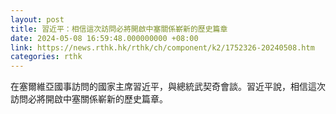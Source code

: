 ```yaml
---
layout: post
title: 習近平：相信這次訪問必將開啟中塞關係嶄新的歷史篇章
date: 2024-05-08 16:59:48.000000000 +08:00
link: https://news.rthk.hk/rthk/ch/component/k2/1752326-20240508.htm
categories: rthk
---
```


在塞爾維亞國事訪問的國家主席習近平，與總統武契奇會談。習近平說，相信這次訪問必將開啟中塞關係嶄新的歷史篇章。
